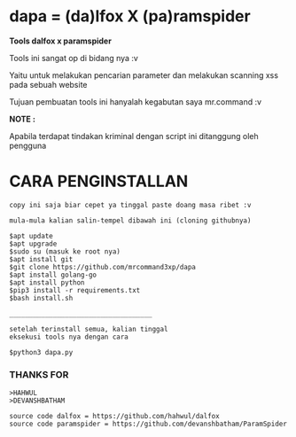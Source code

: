 # dapa = (da)lfox X (pa)ramspider

**Tools dalfox x paramspider**

Tools ini sangat op di bidang nya :v 

Yaitu untuk melakukan pencarian parameter dan melakukan scanning xss pada sebuah website

Tujuan pembuatan tools ini hanyalah kegabutan saya mr.command :v

**NOTE :**

Apabila terdapat tindakan kriminal dengan script ini ditanggung oleh pengguna

# CARA PENGINSTALLAN

```
copy ini saja biar cepet ya tinggal paste doang masa ribet :v

mula-mula kalian salin-tempel dibawah ini (cloning githubnya)

$apt update
$apt upgrade
$sudo su (masuk ke root nya)
$apt install git
$git clone https://github.com/mrcommand3xp/dapa
$apt install golang-go
$apt install python
$pip3 install -r requirements.txt
$bash install.sh

____________________________________

setelah terinstall semua, kalian tinggal 
eksekusi tools nya dengan cara

$python3 dapa.py

```
### THANKS FOR
```
>HAHWUL
>DEVANSHBATHAM

source code dalfox = https://github.com/hahwul/dalfox
source code paramspider = https://github.com/devanshbatham/ParamSpider
```
